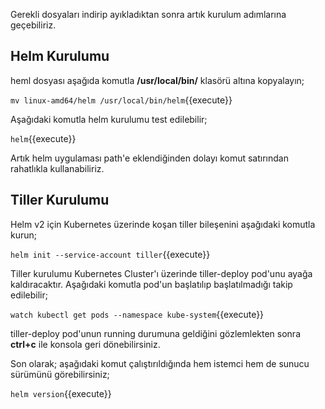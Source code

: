 Gerekli dosyaları indirip ayıkladıktan sonra artık kurulum adımlarına geçebiliriz.

## Helm Kurulumu

heml dosyası aşağıda komutla **/usr/local/bin/** klasörü altına kopyalayın;

`mv linux-amd64/helm /usr/local/bin/helm`{{execute}} 

Aşağıdaki komutla helm kurulumu test edilebilir;

`helm`{{execute}} 

Artık helm uygulaması path'e eklendiğinden dolayı komut satırından rahatlıkla kullanabiliriz. 

## Tiller Kurulumu

Helm v2 için Kubernetes üzerinde koşan tiller bileşenini aşağıdaki komutla kurun;

`helm init --service-account tiller`{{execute}}

Tiller kurulumu Kubernetes Cluster'ı üzerinde tiller-deploy pod'unu ayağa kaldıracaktır. Aşağıdaki komutla pod'un başlatılıp başlatılmadığı takip edilebilir;

`watch kubectl get pods --namespace kube-system`{{execute}}

tiller-deploy pod'unun running durumuna geldiğini gözlemlekten sonra **ctrl+c** ile konsola geri dönebilirsiniz.

Son olarak; aşağıdaki komut çalıştırıldığında hem istemci hem de sunucu sürümünü görebilirsiniz;

`helm version`{{execute}}